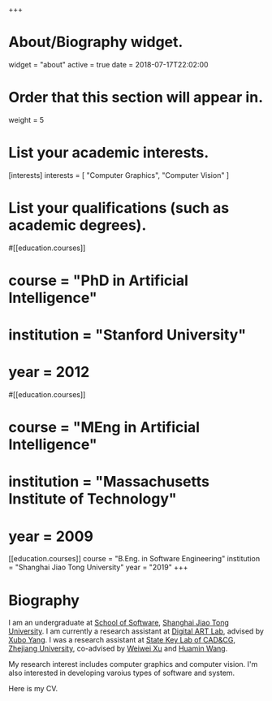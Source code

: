 +++
# About/Biography widget.
widget = "about"
active = true
date = 2018-07-17T22:02:00

# Order that this section will appear in.
weight = 5

# List your academic interests.
[interests]
  interests = [
    "Computer Graphics",
    "Computer Vision"
  ]

# List your qualifications (such as academic degrees).
#[[education.courses]]
#  course = "PhD in Artificial Intelligence"
#  institution = "Stanford University"
#  year = 2012

#[[education.courses]]
#  course = "MEng in Artificial Intelligence"
#  institution = "Massachusetts Institute of Technology"
#  year = 2009

[[education.courses]]
  course = "B.Eng. in Software Engineering"
  institution = "Shanghai Jiao Tong University"
  year = "2019"
+++

# Biography

I am an undergraduate at [School of Software](http://www.se.sjtu.edu.cn), [Shanghai Jiao Tong University](http://en.sjtu.edu.cn). I am currently a research assistant at [Digital ART Lab](http://dalab.se.sjtu.edu.cn/www/home/), advised by [Xubo Yang](http://dalab.se.sjtu.edu.cn/www/home/?page_id=17). I was a research assistant at [State Key Lab of CAD&CG](http://www.cad.zju.edu.cn/english.html), [Zhejiang University](http://www.zju.edu.cn/english/), co-advised by [Weiwei Xu](http://www.cad.zju.edu.cn/home/weiweixu/weiweixu_en.htm) and [Huamin Wang](http://web.cse.ohio-state.edu/~wang.3602/index.html).

My research interest includes computer graphics and computer vision. I'm also interested in developing varoius types of software and system.

Here is my CV.


